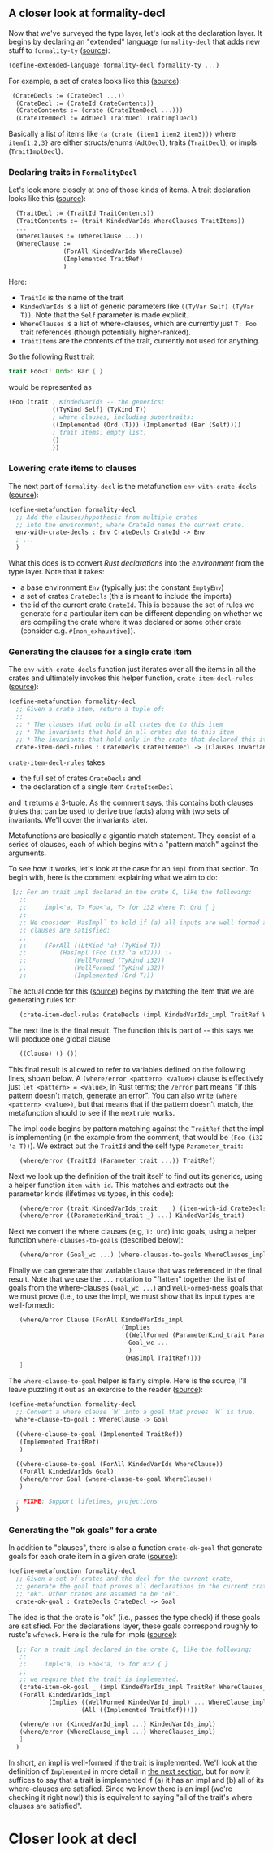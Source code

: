 ## A closer look at formality-decl

Now that we've surveyed the type layer, let's look at the declaration layer. It begins by declaring an "extended" language `formality-decl` that adds new stuff to `formality-ty` ([source](https://github.com/nikomatsakis/a-mir-formality/blob/47eceea34b5f56a55d781acc73dca86c996b15c5/src/decl/grammar.rkt#L5)):

```scheme
(define-extended-language formality-decl formality-ty ...)
```

For example, a set of crates looks like this ([source](https://github.com/nikomatsakis/a-mir-formality/blob/47eceea34b5f56a55d781acc73dca86c996b15c5/src/decl/grammar.rkt#L7-L10)):

```scheme
 (CrateDecls := (CrateDecl ...))
  (CrateDecl := (CrateId CrateContents))
  (CrateContents := (crate (CrateItemDecl ...)))
  (CrateItemDecl := AdtDecl TraitDecl TraitImplDecl)
```

Basically a list of items like `(a (crate (item1 item2 item3)))` where `item{1,2,3}` are either structs/enums (`AdtDecl`), traits (`TraitDecl`), or impls (`TraitImplDecl`).

### Declaring traits in `FormalityDecl`

Let's look more closely at one of those kinds of items. A trait declaration looks like this ([source](https://github.com/nikomatsakis/a-mir-formality/blob/47eceea34b5f56a55d781acc73dca86c996b15c5/src/decl/grammar.rkt#L26-L27)):

```scheme
  (TraitDecl := (TraitId TraitContents))
  (TraitContents := (trait KindedVarIds WhereClauses TraitItems))
  ...
  (WhereClauses := (WhereClause ...))
  (WhereClause :=
               (ForAll KindedVarIds WhereClause)
               (Implemented TraitRef)
               )
```

Here:

* `TraitId` is the name of the trait
* `KindedVarIds` is a list of generic parameters like `((TyVar Self) (TyVar T))`. Note that the `Self` parameter is made explicit. 
* `WhereClauses` is a list of where-clauses, which are currently just `T: Foo` trait references (though potentially higher-ranked).
* `TraitItems` are the contents of the trait, currently not used for anything.

So the following Rust trait

```rust
trait Foo<T: Ord>: Bar { }
```

would be represented as

```scheme
(Foo (trait ; KindedVarIds -- the generics:
            ((TyKind Self) (TyKind T))
            ; where clauses, including supertraits:
            ((Implemented (Ord (T))) (Implemented (Bar (Self))))
            ; trait items, empty list:
            ()
            ))
```

### Lowering crate items to clauses

The next part of `formality-decl` is the metafunction `env-with-crate-decls` ([source](https://github.com/nikomatsakis/a-mir-formality/blob/47eceea34b5f56a55d781acc73dca86c996b15c5/src/decl/decl-to-clause.rkt#L20-L23)):

```scheme
(define-metafunction formality-decl
  ;; Add the clauses/hypothesis from multiple crates
  ;; into the environment, where CrateId names the current crate.
  env-with-crate-decls : Env CrateDecls CrateId -> Env
  ; ...
  )
```

What this does is to convert *Rust declarations* into the *environment* from the type layer. Note that it takes:

* a base environment `Env` (typically just the constant `EmptyEnv`)
* a set of crates `CrateDecls` (this is meant to include the imports)
* the id of the current crate `CrateId`. This is because the set of rules we generate for a particular item can be different depending on whether we are compiling the crate where it was declared or some other crate (consider e.g. `#[non_exhaustive]`).

### Generating the clauses for a single crate item

The `env-with-crate-decls` function just iterates over all the items in all the crates and ultimately invokes this helper function, `crate-item-decl-rules` ([source](https://github.com/nikomatsakis/a-mir-formality/blob/47eceea34b5f56a55d781acc73dca86c996b15c5/src/decl/decl-to-clause.rkt#L57-L63)):

```scheme
(define-metafunction formality-decl
  ;; Given a crate item, return a tuple of:
  ;;
  ;; * The clauses that hold in all crates due to this item
  ;; * The invariants that hold in all crates due to this item
  ;; * The invariants that hold only in the crate that declared this item
  crate-item-decl-rules : CrateDecls CrateItemDecl -> (Clauses Invariants Invariants)
```

`crate-item-decl-rules` takes 

* the full set of crates `CrateDecls` and
* the declaration of a single item `CrateItemDecl`

and it returns a 3-tuple. As the comment says, this contains both clauses (rules that can be used to derive true facts) along with two sets of invariants. We'll cover the invariants later.

Metafunctions are basically a gigantic match statement. They consist of a series of clauses, each of which begins with a "pattern match" against the arguments. 

To see how it works, let's look at the case for an `impl` from that section. To begin with, here is the comment explaining what we aim to do:

```scheme
 [;; For an trait impl declared in the crate C, like the following:
   ;;
   ;;     impl<'a, T> Foo<'a, T> for i32 where T: Ord { }
   ;;
   ;; We consider `HasImpl` to hold if (a) all inputs are well formed and (b) where
   ;; clauses are satisfied:
   ;;
   ;;     (ForAll ((LtKind 'a) (TyKind T))
   ;;         (HasImpl (Foo (i32 'a u32))) :-
   ;;             (WellFormed (TyKind i32))
   ;;             (WellFormed (TyKind i32))
   ;;             (Implemented (Ord T)))
```

The actual code for this ([source](https://github.com/nikomatsakis/a-mir-formality/blob/47eceea34b5f56a55d781acc73dca86c996b15c5/src/decl/decl-to-clause.rkt#L141-L166)) begins by matching the item that we are generating rules for:

```scheme
   (crate-item-decl-rules CrateDecls (impl KindedVarIds_impl TraitRef WhereClauses_impl ImplItems))
```

The next line is the final result. The function this is part of  -- this says we will produce one global clause

```scheme
   ((Clause) () ())
```

This final result is allowed to refer to variables defined on the following lines, shown below. A `(where/error <pattern> <value>)` clause is effectively just `let <pattern> = <value>`, in Rust terms; the `/error` part means "if this pattern doesn't match, generate an error". You can also write `(where <pattern> <value>)`, but that means that if the pattern doesn't match, the metafunction should to see if the next rule works.

The impl code begins by pattern matching against the `TraitRef` that the impl is implementing (in the example from the comment, that would be `(Foo (i32 'a T))`). We extract out the `TraitId` and the self type `Parameter_trait`:

```scheme
   (where/error (TraitId (Parameter_trait ...)) TraitRef)
```

Next we look up the definition of the trait itself to find out its generics, using a helper function `item-with-id`. This matches and extracts out the parameter kinds (lifetimes vs types, in this code):

```scheme
   (where/error (trait KindedVarIds_trait _ _) (item-with-id CrateDecls TraitId))
   (where/error ((ParameterKind_trait _) ...) KindedVarIds_trait)
```

Next we convert the where clauses (e,g, `T: Ord`) into goals, using a helper function `where-clauses-to-goals` (described below):
```scheme
   (where/error (Goal_wc ...) (where-clauses-to-goals WhereClauses_impl))
```

Finally we can generate that variable `Clause` that was referenced in the final result. Note that we use the `...` notation to "flatten" together the list of goals from the where-clauses (`Goal_wc ...`) and `WellFormed`-ness goals that we must prove (i.e., to use the impl, we must show that its input types are well-formed):

```scheme
   (where/error Clause (ForAll KindedVarIds_impl
                               (Implies
                                ((WellFormed (ParameterKind_trait Parameter_trait)) ...
                                 Goal_wc ...
                                 )
                                (HasImpl TraitRef))))
   ]
```

The `where-clause-to-goal` helper is fairly simple. Here is the source, I'll leave puzzling it out as an exercise to the reader ([source](https://github.com/nikomatsakis/a-mir-formality/blob/47eceea34b5f56a55d781acc73dca86c996b15c5/src/decl/decl-to-clause.rkt#L197-L211)):

```scheme
(define-metafunction formality-decl
  ;; Convert a where clause `W` into a goal that proves `W` is true.
  where-clause-to-goal : WhereClause -> Goal

  ((where-clause-to-goal (Implemented TraitRef))
   (Implemented TraitRef)
   )

  ((where-clause-to-goal (ForAll KindedVarIds WhereClause))
   (ForAll KindedVarIds Goal)
   (where/error Goal (where-clause-to-goal WhereClause))
   )

  ; FIXME: Support lifetimes, projections
  )
```

### Generating the "ok goals" for a crate

In addition to "clauses", there is also a function `crate-ok-goal` that generate goals for each crate item in a given crate ([source](https://github.com/nikomatsakis/a-mir-formality/blob/47eceea34b5f56a55d781acc73dca86c996b15c5/src/decl/decl-ok.rkt#L7-L11)):

```scheme
(define-metafunction formality-decl
  ;; Given a set of crates and the decl for the current crate,
  ;; generate the goal that proves all declarations in the current crate are
  ;; "ok". Other crates are assumed to be "ok".
  crate-ok-goal : CrateDecls CrateDecl -> Goal
```

The idea is that the crate is "ok" (i.e., passes the type check) if these goals are satisfied. For the declarations layer, these goals correspond roughly to rustc's `wfcheck`. Here is the rule for impls ([source](https://github.com/nikomatsakis/a-mir-formality/blob/47eceea34b5f56a55d781acc73dca86c996b15c5/src/decl/decl-ok.rkt#L59-L71)):

```scheme
  [;; For a trait impl declared in the crate C, like the following:
   ;;
   ;;     impl<'a, T> Foo<'a, T> for u32 { }
   ;;
   ;; we require that the trait is implemented.
   (crate-item-ok-goal _ (impl KindedVarIds_impl TraitRef WhereClauses_impl ImplItems))
   (ForAll KindedVarIds_impl
           (Implies ((WellFormed KindedVarId_impl) ... WhereClause_impl ...)
                    (All ((Implemented TraitRef)))))

   (where/error (KindedVarId_impl ...) KindedVarIds_impl)
   (where/error (WhereClause_impl ...) WhereClauses_impl)
   ]
  )
```

In short, an impl is well-formed if the trait is implemented. We'll look at the definition of `Implemented` in more detail in [the next section](#Case-study-Implied-bounds-and-perfect-derive), but for now it suffices to say that a trait is implemented if (a) it has an impl and (b) all of its where-clauses are satisfied. Since we know there is an impl (we're checking it right now!) this is equivalent to saying "all of the trait's where clauses are satisfied".

# Closer look at decl
